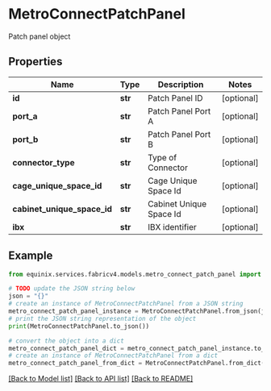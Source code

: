 # MetroConnectPatchPanel

Patch panel object

## Properties

Name | Type | Description | Notes
------------ | ------------- | ------------- | -------------
**id** | **str** | Patch Panel ID | [optional] 
**port_a** | **str** | Patch Panel Port A | [optional] 
**port_b** | **str** | Patch Panel Port B | [optional] 
**connector_type** | **str** | Type of Connector | [optional] 
**cage_unique_space_id** | **str** | Cage Unique Space Id | [optional] 
**cabinet_unique_space_id** | **str** | Cabinet Unique Space Id | [optional] 
**ibx** | **str** | IBX identifier | [optional] 

## Example

```python
from equinix.services.fabricv4.models.metro_connect_patch_panel import MetroConnectPatchPanel

# TODO update the JSON string below
json = "{}"
# create an instance of MetroConnectPatchPanel from a JSON string
metro_connect_patch_panel_instance = MetroConnectPatchPanel.from_json(json)
# print the JSON string representation of the object
print(MetroConnectPatchPanel.to_json())

# convert the object into a dict
metro_connect_patch_panel_dict = metro_connect_patch_panel_instance.to_dict()
# create an instance of MetroConnectPatchPanel from a dict
metro_connect_patch_panel_from_dict = MetroConnectPatchPanel.from_dict(metro_connect_patch_panel_dict)
```
[[Back to Model list]](../README.md#documentation-for-models) [[Back to API list]](../README.md#documentation-for-api-endpoints) [[Back to README]](../README.md)


